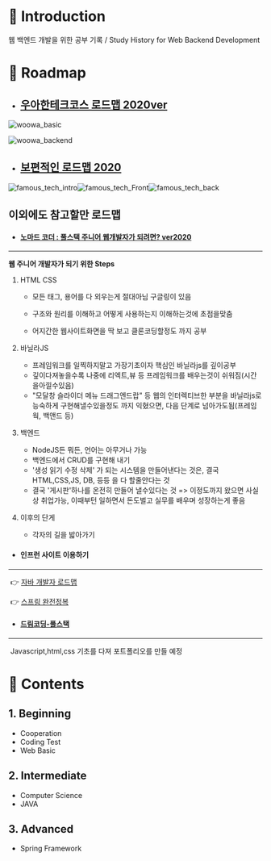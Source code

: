 #  🔘 Introduction

웹 백엔드 개발을 위한 공부 기록  / Study History for Web Backend Development 

# 🔘 Roadmap

* ## [우아한테크코스 로드맵 2020ver](https://github.com/woowacourse/back-end-roadmap "우아한테크코스 로드맵")

![woowa_basic](./img/woowa_basic.png)

![woowa_backend](./img/woowa_backend.png)



* ## [보편적인 로드맵 2020](https://github.com/devJang/developer-roadmap "로드맵")

![famous_tech_intro](./img/famous_tech_intro.png)![famous_tech_Front](./img/famous_tech_Front.png)![famous_tech_back](./img/famous_tech_back.png)

## 이외에도 참고할만 로드맵

* #### [노마드 코더 : 풀스택 주니어 웹개발자가 되려면? ver2020](https://www.youtube.com/watch?v=ODa9mY2bEEc&t=294s "노마드코더")
------

  **웹 주니어 개발자가 되기 위한 Steps**

1. HTML CSS 
	- 모든 태그, 용어를 다 외우는게 절대아님 구글링이 있음 
	
	- 구조와 원리를 이해하고 어떻게 사용하는지 이해하는것에 초점을맞춤 
	
	- 어지간한 웹사이트화면을 딱 보고 클론코딩할정도 까지 공부 
	
2. 바닐라JS 
	- 프레임워크를 일찍하지말고 가장기초이자 핵심인 바닐라js를 깊이공부 
	- 깊이다져놓을수록 나중에 리엑트,뷰 등 프레임워크를 배우는것이 쉬워짐(시간을아낄수있음) 
	- "모달창 슬라이더 메뉴 드래그엔드랍" 등 웹의 인터렉티브한 부분을 바닐라js로 능숙하게 구현해낼수있을정도 까지 익혔으면, 다음 단계로 넘아가도됨(프레임웍, 백앤드 등) 
3. 백엔드 
	- NodeJS든 뭐든, 언어는 아무거나 가능  
	- 백엔드에서 CRUD를 구현해 내기        
	- '생성 읽기 수정 삭제' 가 되는 시스템을 만들어낸다는 것은, 결국 HTML,CSS,JS, DB, 등등 을 다 할줄안다는 것 
	- 결국 '게시판'하나를 온전히 만들어 낼수있다는 것 => 이정도까지 왔으면 사실상 취업가능, 이때부턴 일하면서 돈도벌고 실무를 배우며 성장하는게 좋음 
4. 이후의 단게 
	- 각자의 길을 밟아가기 

- #### 인프런 사이트 이용하기

------
​	👉 [자바 개발자 로드맵](https://www.inflearn.com/roadmaps/12 "자바 개발자")

​	👉 [스프링 완전정복](https://www.inflearn.com/roadmaps/8 "자바 개발자")

- #### [드림코딩-풀스택](https://academy.dream-coding.com/pages/912e50 "드림코딩")

------

​	Javascript,html,css 기초를 다져 포트폴리오를 만들 예정

# 🔘 Contents

## 1. Beginning

- Cooperation
- Coding Test
- Web Basic

## 2. Intermediate

- Computer Science
- JAVA

## 3. Advanced

- Spring Framework
